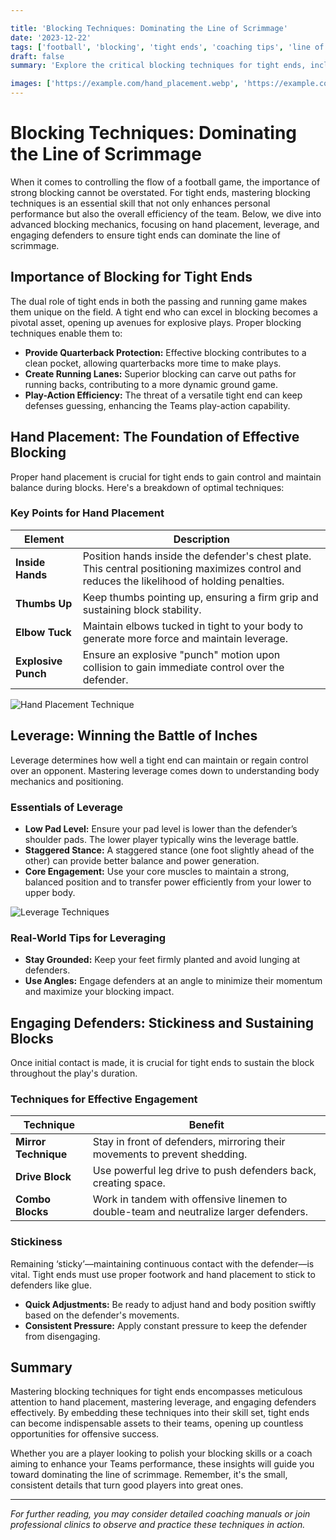 ```yaml
---

title: 'Blocking Techniques: Dominating the Line of Scrimmage'
date: '2023-12-22'
tags: ['football', 'blocking', 'tight ends', 'coaching tips', 'line of scrimmage', 'leverage', 'hand placement', 'defense', 'player development']
draft: false
summary: 'Explore the critical blocking techniques for tight ends, including essential hand placement, leverage tactics, and ways to engage defenders effectively.'

images: ['https://example.com/hand_placement.webp', 'https://example.com/leverage_technique.webp', 'https://www.sportstips.org/articleimage/Football/TE/blocking_techniques_dominating_the_line_of_scrimmage.webp']
---
```


# Blocking Techniques: Dominating the Line of Scrimmage

When it comes to controlling the flow of a football game, the importance of strong blocking cannot be overstated. For tight ends, mastering blocking techniques is an essential skill that not only enhances personal performance but also the overall efficiency of the team. Below, we dive into advanced blocking mechanics, focusing on hand placement, leverage, and engaging defenders to ensure tight ends can dominate the line of scrimmage.

## Importance of Blocking for Tight Ends

The dual role of tight ends in both the passing and running game makes them unique on the field. A tight end who can excel in blocking becomes a pivotal asset, opening up avenues for explosive plays. Proper blocking techniques enable them to:

- **Provide Quarterback Protection:** Effective blocking contributes to a clean pocket, allowing quarterbacks more time to make plays.
- **Create Running Lanes:** Superior blocking can carve out paths for running backs, contributing to a more dynamic ground game.
- **Play-Action Efficiency:** The threat of a versatile tight end can keep defenses guessing, enhancing the Teams play-action capability.

## Hand Placement: The Foundation of Effective Blocking

Proper hand placement is crucial for tight ends to gain control and maintain balance during blocks. Here's a breakdown of optimal techniques:

### Key Points for Hand Placement

| Element            | Description |
|--------------------|-------------|
| **Inside Hands**   | Position hands inside the defender's chest plate. This central positioning maximizes control and reduces the likelihood of holding penalties. |
| **Thumbs Up**      | Keep thumbs pointing up, ensuring a firm grip and sustaining block stability. |
| **Elbow Tuck**     | Maintain elbows tucked in tight to your body to generate more force and maintain leverage. |
| **Explosive Punch**| Ensure an explosive "punch" motion upon collision to gain immediate control over the defender. |

![Hand Placement Technique](https://example.com/hand_placement.webp)

## Leverage: Winning the Battle of Inches

Leverage determines how well a tight end can maintain or regain control over an opponent. Mastering leverage comes down to understanding body mechanics and positioning.

### Essentials of Leverage

- **Low Pad Level:** Ensure your pad level is lower than the defender’s shoulder pads. The lower player typically wins the leverage battle.
- **Staggered Stance:** A staggered stance (one foot slightly ahead of the other) can provide better balance and power generation.
- **Core Engagement:** Use your core muscles to maintain a strong, balanced position and to transfer power efficiently from your lower to upper body.

![Leverage Techniques](https://example.com/leverage_technique.webp)

### Real-World Tips for Leveraging

- **Stay Grounded:** Keep your feet firmly planted and avoid lunging at defenders.
- **Use Angles:** Engage defenders at an angle to minimize their momentum and maximize your blocking impact.

## Engaging Defenders: Stickiness and Sustaining Blocks

Once initial contact is made, it is crucial for tight ends to sustain the block throughout the play's duration.

### Techniques for Effective Engagement

| Technique          | Benefit                                        |
|--------------------|------------------------------------------------|
| **Mirror Technique**| Stay in front of defenders, mirroring their movements to prevent shedding. |
| **Drive Block**    | Use powerful leg drive to push defenders back, creating space. |
| **Combo Blocks**   | Work in tandem with offensive linemen to double-team and neutralize larger defenders. |

### Stickiness

Remaining ‘sticky’—maintaining continuous contact with the defender—is vital. Tight ends must use proper footwork and hand placement to stick to defenders like glue.

- **Quick Adjustments:** Be ready to adjust hand and body position swiftly based on the defender's movements.
- **Consistent Pressure:** Apply constant pressure to keep the defender from disengaging.

## Summary

Mastering blocking techniques for tight ends encompasses meticulous attention to hand placement, mastering leverage, and engaging defenders effectively. By embedding these techniques into their skill set, tight ends can become indispensable assets to their teams, opening up countless opportunities for offensive success.

Whether you are a player looking to polish your blocking skills or a coach aiming to enhance your Teams performance, these insights will guide you toward dominating the line of scrimmage. Remember, it's the small, consistent details that turn good players into great ones.

---

*For further reading, you may consider detailed coaching manuals or join professional clinics to observe and practice these techniques in action.*
```